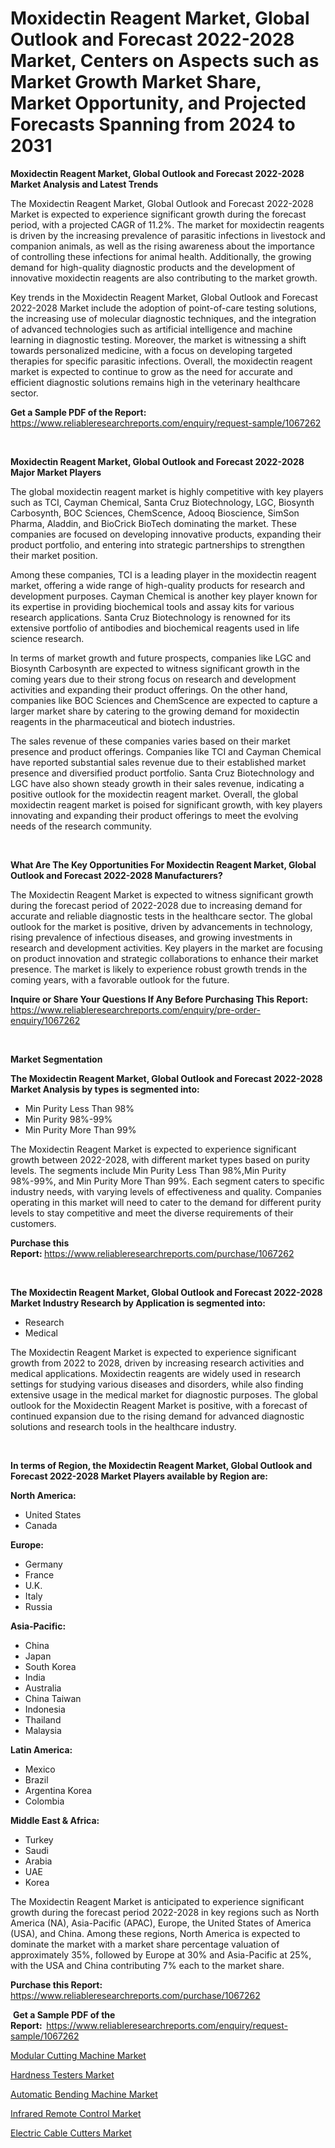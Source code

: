 <p><h1>Moxidectin Reagent Market, Global Outlook and Forecast 2022-2028 Market, Centers on Aspects such as Market Growth Market Share, Market Opportunity, and Projected Forecasts Spanning from 2024 to 2031</h1></p><p><strong>Moxidectin Reagent Market, Global Outlook and Forecast 2022-2028 Market Analysis and Latest Trends</strong></p>
<p><p>The Moxidectin Reagent Market, Global Outlook and Forecast 2022-2028 Market is expected to experience significant growth during the forecast period, with a projected CAGR of 11.2%. The market for moxidectin reagents is driven by the increasing prevalence of parasitic infections in livestock and companion animals, as well as the rising awareness about the importance of controlling these infections for animal health. Additionally, the growing demand for high-quality diagnostic products and the development of innovative moxidectin reagents are also contributing to the market growth.</p><p>Key trends in the Moxidectin Reagent Market, Global Outlook and Forecast 2022-2028 Market include the adoption of point-of-care testing solutions, the increasing use of molecular diagnostic techniques, and the integration of advanced technologies such as artificial intelligence and machine learning in diagnostic testing. Moreover, the market is witnessing a shift towards personalized medicine, with a focus on developing targeted therapies for specific parasitic infections. Overall, the moxidectin reagent market is expected to continue to grow as the need for accurate and efficient diagnostic solutions remains high in the veterinary healthcare sector.</p></p>
<p><strong>Get a Sample PDF of the Report:&nbsp;</strong> <a href="https://www.reliableresearchreports.com/enquiry/request-sample/1067262">https://www.reliableresearchreports.com/enquiry/request-sample/1067262</a></p>
<p>&nbsp;</p>
<p><strong>Moxidectin Reagent Market, Global Outlook and Forecast 2022-2028 Major Market Players</strong></p>
<p><p>The global moxidectin reagent market is highly competitive with key players such as TCI, Cayman Chemical, Santa Cruz Biotechnology, LGC, Biosynth Carbosynth, BOC Sciences, ChemScence, Adooq Bioscience, SimSon Pharma, Aladdin, and BioCrick BioTech dominating the market. These companies are focused on developing innovative products, expanding their product portfolio, and entering into strategic partnerships to strengthen their market position.</p><p>Among these companies, TCI is a leading player in the moxidectin reagent market, offering a wide range of high-quality products for research and development purposes. Cayman Chemical is another key player known for its expertise in providing biochemical tools and assay kits for various research applications. Santa Cruz Biotechnology is renowned for its extensive portfolio of antibodies and biochemical reagents used in life science research.</p><p>In terms of market growth and future prospects, companies like LGC and Biosynth Carbosynth are expected to witness significant growth in the coming years due to their strong focus on research and development activities and expanding their product offerings. On the other hand, companies like BOC Sciences and ChemScence are expected to capture a larger market share by catering to the growing demand for moxidectin reagents in the pharmaceutical and biotech industries.</p><p>The sales revenue of these companies varies based on their market presence and product offerings. Companies like TCI and Cayman Chemical have reported substantial sales revenue due to their established market presence and diversified product portfolio. Santa Cruz Biotechnology and LGC have also shown steady growth in their sales revenue, indicating a positive outlook for the moxidectin reagent market. Overall, the global moxidectin reagent market is poised for significant growth, with key players innovating and expanding their product offerings to meet the evolving needs of the research community.</p></p>
<p>&nbsp;</p>
<p><strong>What Are The Key Opportunities For Moxidectin Reagent Market, Global Outlook and Forecast 2022-2028 Manufacturers?</strong></p>
<p><p>The Moxidectin Reagent Market is expected to witness significant growth during the forecast period of 2022-2028 due to increasing demand for accurate and reliable diagnostic tests in the healthcare sector. The global outlook for the market is positive, driven by advancements in technology, rising prevalence of infectious diseases, and growing investments in research and development activities. Key players in the market are focusing on product innovation and strategic collaborations to enhance their market presence. The market is likely to experience robust growth trends in the coming years, with a favorable outlook for the future.</p></p>
<p><strong>Inquire or Share Your Questions If Any Before Purchasing This Report:</strong> <a href="https://www.reliableresearchreports.com/enquiry/pre-order-enquiry/1067262">https://www.reliableresearchreports.com/enquiry/pre-order-enquiry/1067262</a></p>
<p>&nbsp;</p>
<p><strong>Market Segmentation</strong></p>
<p><strong>The Moxidectin Reagent Market, Global Outlook and Forecast 2022-2028 Market Analysis by types is segmented into:</strong></p>
<p><ul><li>Min Purity Less Than 98%</li><li>Min Purity 98%-99%</li><li>Min Purity More Than 99%</li></ul></p>
<p><p>The Moxidectin Reagent Market is expected to experience significant growth between 2022-2028, with different market types based on purity levels. The segments include Min Purity Less Than 98%,Min Purity 98%-99%, and Min Purity More Than 99%. Each segment caters to specific industry needs, with varying levels of effectiveness and quality. Companies operating in this market will need to cater to the demand for different purity levels to stay competitive and meet the diverse requirements of their customers.</p></p>
<p><strong>Purchase this Report:&nbsp;</strong><a href="https://www.reliableresearchreports.com/purchase/1067262">https://www.reliableresearchreports.com/purchase/1067262</a></p>
<p>&nbsp;</p>
<p><strong>The Moxidectin Reagent Market, Global Outlook and Forecast 2022-2028 Market Industry Research by Application is segmented into:</strong></p>
<p><ul><li>Research</li><li>Medical</li></ul></p>
<p><p>The Moxidectin Reagent Market is expected to experience significant growth from 2022 to 2028, driven by increasing research activities and medical applications. Moxidectin reagents are widely used in research settings for studying various diseases and disorders, while also finding extensive usage in the medical market for diagnostic purposes. The global outlook for the Moxidectin Reagent Market is positive, with a forecast of continued expansion due to the rising demand for advanced diagnostic solutions and research tools in the healthcare industry.</p></p>
<p>&nbsp;</p>
<p><strong>In terms of Region, the Moxidectin Reagent Market, Global Outlook and Forecast 2022-2028 Market Players available by Region are:</strong></p>
<p>
    <p> <strong> North America: </strong>
        <ul>
            <li>United States</li>
            <li>Canada</li>
        </ul>
        </p> 
    <p> <strong> Europe: </strong>
        <ul>
            <li>Germany</li>
            <li>France</li>
            <li>U.K.</li>
            <li>Italy</li>
            <li>Russia</li>
        </ul>
        </p> 
    <p> <strong> Asia-Pacific: </strong>
        <ul>
            <li>China</li>
            <li>Japan</li>
            <li>South Korea</li>
            <li>India</li>
            <li>Australia</li>
            <li>China Taiwan</li>
            <li>Indonesia</li>
            <li>Thailand</li>
            <li>Malaysia</li>
        </ul>
        </p> 
    <p> <strong> Latin America: </strong>
        <ul>
            <li>Mexico</li>
            <li>Brazil</li>
            <li>Argentina Korea</li>
            <li>Colombia</li>
        </ul>
        </p> 
    <p> <strong> Middle East & Africa: </strong>
        <ul>
            <li>Turkey</li>
            <li>Saudi</li>
            <li>Arabia</li>
            <li>UAE</li>
            <li>Korea</li>
        </ul>
    </p>
    </p>
<p><p>The Moxidectin Reagent Market is anticipated to experience significant growth during the forecast period 2022-2028 in key regions such as North America (NA), Asia-Pacific (APAC), Europe, the United States of America (USA), and China. Among these regions, North America is expected to dominate the market with a market share percentage valuation of approximately 35%, followed by Europe at 30% and Asia-Pacific at 25%, with the USA and China contributing 7% each to the market share.</p></p>
<p><strong>Purchase this Report: </strong><a href="https://www.reliableresearchreports.com/purchase/1067262">https://www.reliableresearchreports.com/purchase/1067262</a></p>
<p>&nbsp;<strong>Get a Sample PDF of the Report:&nbsp;&nbsp;</strong><a href="https://www.reliableresearchreports.com/enquiry/request-sample/1067262">https://www.reliableresearchreports.com/enquiry/request-sample/1067262</a></p>
<p><strong></strong></p>
<p><p><a href="https://medium.com/@nayelibosco/modular-cutting-machine-market-outlook-industry-overview-and-forecast-2024-to-2031-daebb135f7a6">Modular Cutting Machine Market</a></p><p><a href="https://medium.com/@geoanderson1978/hardness-testers-market-analysis-and-sze-forecasted-for-period-from-2024-to-2031-e26d4df06ee9">Hardness Testers Market</a></p><p><a href="https://medium.com/@nayelibosco/automatic-bending-machine-market-insight-market-trends-growth-forecasted-from-2024-to-2031-e912a777578e">Automatic Bending Machine Market</a></p><p><a href="https://medium.com/@adahhagenes4545/infrared-remote-control-market-size-cagr-trends-2024-2030-c578c7aebf6e">Infrared Remote Control Market</a></p><p><a href="https://medium.com/@adahhagenes4545/electric-cable-cutters-market-competitive-analysis-market-trends-and-forecast-to-2031-64a31a6d6ceb">Electric Cable Cutters Market</a></p></p>